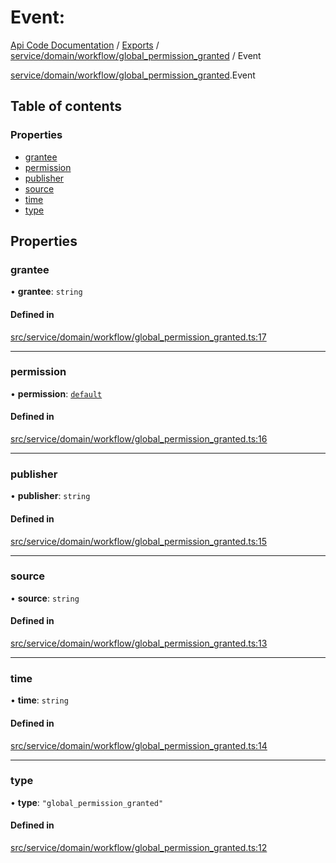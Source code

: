 # Event: 
 
[Api Code Documentation](../README.md) / [Exports](../modules.md) / [service/domain/workflow/global\_permission\_granted](../modules/service_domain_workflow_global_permission_granted.md) / Event

[service/domain/workflow/global_permission_granted](../modules/service_domain_workflow_global_permission_granted.md).Event

## Table of contents

### Properties

- [grantee](service_domain_workflow_global_permission_granted.Event.md#grantee)
- [permission](service_domain_workflow_global_permission_granted.Event.md#permission)
- [publisher](service_domain_workflow_global_permission_granted.Event.md#publisher)
- [source](service_domain_workflow_global_permission_granted.Event.md#source)
- [time](service_domain_workflow_global_permission_granted.Event.md#time)
- [type](service_domain_workflow_global_permission_granted.Event.md#type)

## Properties

### grantee

• **grantee**: `string`

#### Defined in

[src/service/domain/workflow/global_permission_granted.ts:17](https://github.com/openkfw/TruBudget/blob/0804644/api/src/service/domain/workflow/global_permission_granted.ts#L17)

___

### permission

• **permission**: [`default`](../modules/authz_intents.md#default)

#### Defined in

[src/service/domain/workflow/global_permission_granted.ts:16](https://github.com/openkfw/TruBudget/blob/0804644/api/src/service/domain/workflow/global_permission_granted.ts#L16)

___

### publisher

• **publisher**: `string`

#### Defined in

[src/service/domain/workflow/global_permission_granted.ts:15](https://github.com/openkfw/TruBudget/blob/0804644/api/src/service/domain/workflow/global_permission_granted.ts#L15)

___

### source

• **source**: `string`

#### Defined in

[src/service/domain/workflow/global_permission_granted.ts:13](https://github.com/openkfw/TruBudget/blob/0804644/api/src/service/domain/workflow/global_permission_granted.ts#L13)

___

### time

• **time**: `string`

#### Defined in

[src/service/domain/workflow/global_permission_granted.ts:14](https://github.com/openkfw/TruBudget/blob/0804644/api/src/service/domain/workflow/global_permission_granted.ts#L14)

___

### type

• **type**: ``"global_permission_granted"``

#### Defined in

[src/service/domain/workflow/global_permission_granted.ts:12](https://github.com/openkfw/TruBudget/blob/0804644/api/src/service/domain/workflow/global_permission_granted.ts#L12)
